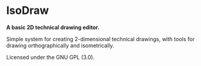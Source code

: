 # IsoDraw

**A basic 2D technical drawing editor.**

Simple system for creating 2-dimensional technical drawings, with tools for drawing orthographically and isometrically.

Licensed under the GNU GPL (3.0).
